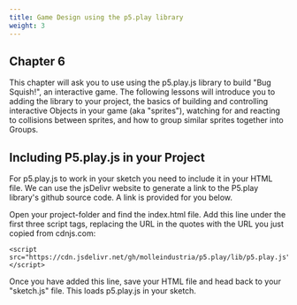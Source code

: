 ```yaml
---
title: Game Design using the p5.play library
weight: 3
---
```

## Chapter 6

This chapter will ask you to use using the p5.play.js library to build "Bug Squish!", an interactive game. The following lessons will introduce you to adding the library to your project, the basics of building and controlling interactive Objects in your game (aka "sprites"), watching for and reacting to collisions between sprites, and how to group similar sprites together into Groups.

## Including P5.play.js in your Project

For p5.play.js to work in your sketch you need to include it in your HTML file. We can use the jsDelivr website to generate a link to the P5.play library's github source code. A link is provided for you below.

Open your project-folder and find the index.html file. Add this line under the first three script tags, replacing the URL in the quotes with the URL you just copied from cdnjs.com:

```
<script src="https://cdn.jsdelivr.net/gh/molleindustria/p5.play/lib/p5.play.js"></script>
```

Once you have added this line, save your HTML file and head back to your "sketch.js" file. This loads p5.play.js in your sketch.
